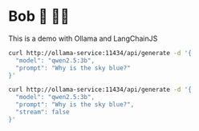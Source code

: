 # Bob 💙 🍍🍕

This is a demo with Ollama and LangChainJS

```bash
curl http://ollama-service:11434/api/generate -d '{
  "model": "qwen2.5:3b",
  "prompt": "Why is the sky blue?"
}'
```

```bash
curl http://ollama-service:11434/api/generate -d '{
  "model": "qwen2.5:3b",
  "prompt": "Why is the sky blue?",
  "stream": false
}'
```
